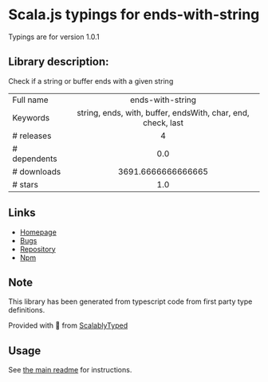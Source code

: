
# Scala.js typings for ends-with-string

Typings are for version 1.0.1

## Library description:
Check if a string or buffer ends with a given string

|                    |                 |
| ------------------ | :-------------: |
| Full name          | ends-with-string |
| Keywords           | string, ends, with, buffer, endsWith, char, end, check, last |
| # releases         | 4 |
| # dependents       | 0.0 |
| # downloads        | 3691.6666666666665 |
| # stars            | 1.0 |

## Links
- [Homepage](https://github.com/bconnorwhite/ends-with-string#readme)
- [Bugs](https://github.com/bconnorwhite/ends-with-string/issues)
- [Repository](https://github.com/bconnorwhite/ends-with-string)
- [Npm](https://www.npmjs.com/package/ends-with-string)
    


## Note
This library has been generated from typescript code from first party type definitions.

Provided with :purple_heart: from [ScalablyTyped](https://github.com/oyvindberg/ScalablyTyped)

## Usage
See [the main readme](../../readme.md) for instructions.


